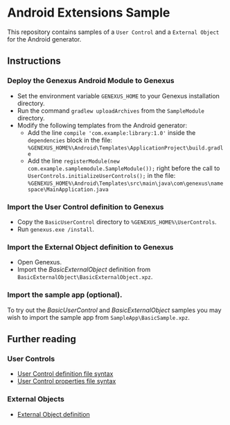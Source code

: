 # Android Extensions Sample
This repository contains samples of a `User Control` and a `External Object` for the Android generator.

## Instructions

### Deploy the Genexus Android Module to Genexus
- Set the environment variable `GENEXUS_HOME` to your Genexus installation directory.
- Run the command `gradlew uploadArchives` from the `SampleModule` directory.
- Modify the following templates from the Android generator:
    - Add the line `compile 'com.example:library:1.0'` inside the `dependencies` block in the file:  `%GENEXUS_HOME%\Android\Templates\ApplicationProject\build.gradle`
    - Add the line `registerModule(new com.example.samplemodule.SampleModule());` right before the call to `UserControls.initializeUserControls();` in the file:  `%GENEXUS_HOME%\Android\Templates\src\main\java\com\genexus\namespace\MainApplication.java`

### Import the User Control definition to Genexus
- Copy the `BasicUserControl` directory to `%GENEXUS_HOME%\UserControls`.
- Run `genexus.exe /install`.

### Import the External Object definition to Genexus
- Open Genexus.
- Import the _BasicExternalObject_ definition from `BasicExternalObject\BasicExternalObject.xpz`.

### Import the sample app (optional).
To try out the _BasicUserControl_ and _BasicExternalObject_ samples you may wish to import the sample app from `SampleApp\BasicSample.xpz`.

## Further reading

### User Controls
- [User Control definition file syntax](http://wiki.genexus.com/commwiki/servlet/wiki?13309)
- [User Control properties file syntax](http://wiki.genexus.com/commwiki/servlet/wiki?27179)

### External Objects
- [External Object definition](http://wiki.genexus.com/commwiki/servlet/wiki?6148)

